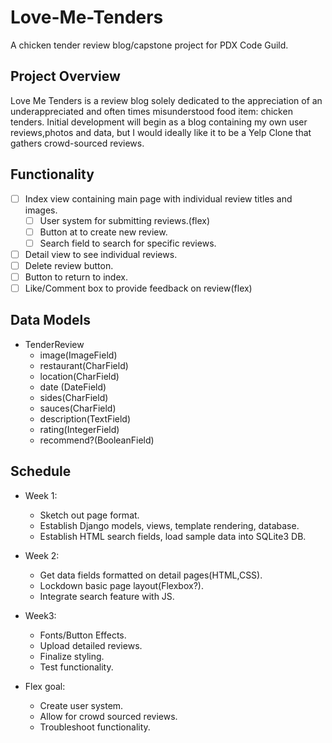 # Love-Me-Tenders
A chicken tender review blog/capstone project for PDX Code Guild.

## Project Overview
Love Me Tenders is a review blog solely dedicated to the appreciation of an underappreciated and often times misunderstood food item: chicken tenders.  Initial development will begin as a blog containing my own user reviews,photos and data, but I would ideally like it to be a Yelp Clone that gathers crowd-sourced reviews.  

## Functionality
* [ ] Index view containing main page with individual review titles and images.
  * [ ] User system for submitting reviews.(flex)
  * [ ] Button at to create new review.
  * [ ] Search field to search for specific reviews.
* [ ] Detail view to see individual reviews.
 * [ ] Delete review button.
 * [ ] Button to return to index.
 * [ ] Like/Comment box to provide feedback on review(flex)
  
  ## Data Models
  * TenderReview
    * image(ImageField)
    * restaurant(CharField)
    * location(CharField)
    * date (DateField)
    * sides(CharField)
    * sauces(CharField)
    * description(TextField)
    * rating(IntegerField)
    * recommend?(BooleanField)
    
## Schedule
   * Week 1:
      * Sketch out page format.
      * Establish Django models, views, template rendering, database.
      * Establish HTML search fields, load sample data into SQLite3 DB. 
      
   * Week 2:
      * Get data fields formatted on detail pages(HTML,CSS).
      * Lockdown basic page layout(Flexbox?).
      * Integrate search feature with JS.
      
   * Week3: 
      * Fonts/Button Effects.
      * Upload detailed reviews.
      * Finalize styling.
      * Test functionality.
      
   * Flex goal:
      * Create user system.
      * Allow for crowd sourced reviews.
      * Troubleshoot functionality.

